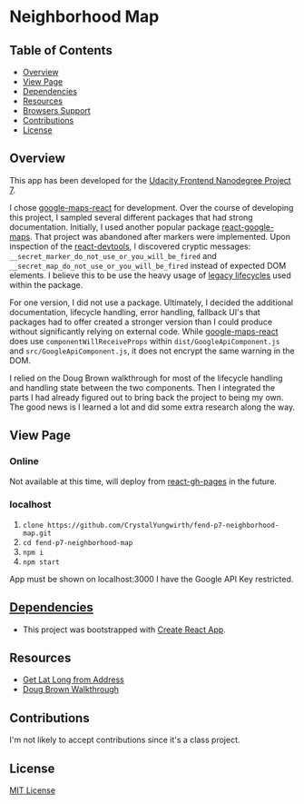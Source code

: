 # Neighborhood Map

## Table of Contents
* [Overview](#overview)
* [View Page](#view-page)
* [Dependencies](#dependencies)
* [Resources](#resources)
* [Browsers Support](#browsers-support)
* [Contributions](#contributions)
* [License](#license)

## Overview
This app has been developed for the [Udacity Frontend Nanodegree Project 7](rubric.pdf).

I chose [google-maps-react](npmjs.com/package/google-maps-react) for development. Over the course of developing this project, I sampled several different packages that had strong documentation. Initially, I used another popular package [react-google-maps](npmjs.com/package/react-google-maps). That project was abandoned after markers were implemented. Upon inspection of the [react-devtools](npmjs.com/packages/react-devtools), I discovered cryptic messages: `__secret_marker_do_not_use_or_you_will_be_fired` and `__secret_map_do_not_use_or_you_will_be_fired` instead of expected DOM elements. I believe this to be use the heavy usage of [legacy lifecycles](https://reactjs.org/blog/2018/03/29/react-v-16-3.html) used within the package.

For one version, I did not use a package. Ultimately, I decided the additional documentation, lifecycle handling, error handling, fallback UI's that packages had to offer created a stronger version than I could produce without significantly relying on external code. While [google-maps-react](npmjs.com/packages/google-maps-react) does use `componentWillReceiveProps` within `dist/GoogleApiComponent.js` and `src/GoogleApiComponent.js`, it does not encrypt the same warning in the DOM.

I relied on the Doug Brown walkthrough for most of the lifecycle handling and handling state between the two components. Then I integrated the parts I had already figured out to bring back the project to being my own. The good news is I learned a lot and did some extra research along the way. 

## View Page
### Online
Not available at this time, will deploy from [react-gh-pages](https://github.com/gitname/react-gh-pages) in the future.

### localhost
  1) ```clone https://github.com/CrystalYungwirth/fend-p7-neighborhood-map.git```
  2) ```cd fend-p7-neighborhood-map```
  3) ```npm i```
  4) ```npm start```

  App must be shown on localhost:3000 I have the Google API Key restricted.

## [Dependencies](./package.json)
 * This project was bootstrapped with [Create React App](https://github.com/facebook/create-react-app).

## Resources
 * [Get Lat Long from Address](https://www.latlong.net/convert-address-to-lat-long.html)
 * [Doug Brown Walkthrough](https://youtu.be/NVAVLCJwAAo)

## Contributions
I'm not likely to accept contributions since it's a class project.

## License
[MIT License](LICENSE)
